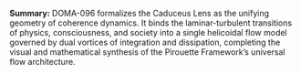 **Summary:** DOMA-096 formalizes the Caduceus Lens as the unifying geometry of coherence dynamics. It binds the laminar-turbulent transitions of physics, consciousness, and society into a single helicoidal flow model governed by dual vortices of integration and dissipation, completing the visual and mathematical synthesis of the Pirouette Framework’s universal flow architecture.